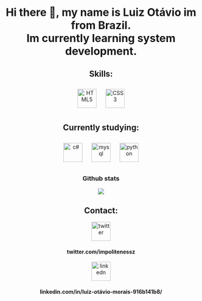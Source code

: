 <div align=center>

# Hi there 👋, my name is Luiz Otávio im from Brazil. <br> Im currently learning system development.
  

  
## Skills:
<div>
<img style="margin: 10px" src="https://profilinator.rishav.dev/skills-assets/html5-original-wordmark.svg" alt="HTML5" height="50" />
  <img style="margin: 10px" src="https://profilinator.rishav.dev/skills-assets/css3-original-wordmark.svg" alt="CSS3" height="50" />
</div>

## Currently studying:

<div>
  
<img style="margin: 10px" src="https://profilinator.rishav.dev/skills-assets/csharp-original.svg" alt="c#" height="50" />
  <img style="margin: 10px" src="https://profilinator.rishav.dev/skills-assets/mysql-original-wordmark.svg" alt="mysql" height="50" />
  <img style="margin: 10px" src="https://profilinator.rishav.dev/skills-assets/python-original.svg" alt="python" height="50" />
  
</div>
  
 

### Github stats
  
</div>   

<div align=center> <img src="https://github-readme-stats.vercel.app/api?username=Luiz166" border=true />
  
 ## Contact:
  
<img src="https://seeklogo.com/images/T/twitter-logo-A84FE9258E-seeklogo.com.png" alt="twitter" height= 50 />  
  
  #### twitter.com/impolitenessz
  
  <img src="https://cdn-icons-png.flaticon.com/512/174/174857.png" alt="linkedn" height=50 /> 
  
  #### linkedin.com/in/luiz-otávio-morais-916b141b8/
